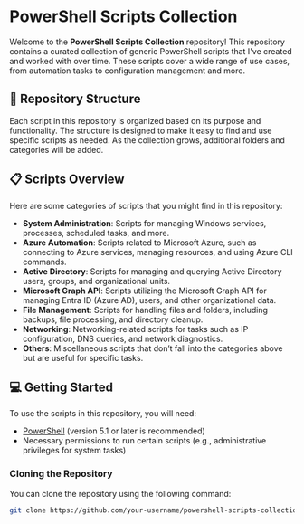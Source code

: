 # PowerShell Scripts Collection

Welcome to the **PowerShell Scripts Collection** repository! This repository contains a curated collection of generic PowerShell scripts that I've created and worked with over time. These scripts cover a wide range of use cases, from automation tasks to configuration management and more.

## 📂 Repository Structure

Each script in this repository is organized based on its purpose and functionality. The structure is designed to make it easy to find and use specific scripts as needed. As the collection grows, additional folders and categories will be added.

## 📋 Scripts Overview

Here are some categories of scripts that you might find in this repository:

- **System Administration**: Scripts for managing Windows services, processes, scheduled tasks, and more.
- **Azure Automation**: Scripts related to Microsoft Azure, such as connecting to Azure services, managing resources, and using Azure CLI commands.
- **Active Directory**: Scripts for managing and querying Active Directory users, groups, and organizational units.
- **Microsoft Graph API**: Scripts utilizing the Microsoft Graph API for managing Entra ID (Azure AD), users, and other organizational data.
- **File Management**: Scripts for handling files and folders, including backups, file processing, and directory cleanup.
- **Networking**: Networking-related scripts for tasks such as IP configuration, DNS queries, and network diagnostics.
- **Others**: Miscellaneous scripts that don’t fall into the categories above but are useful for specific tasks.

## 💻 Getting Started

To use the scripts in this repository, you will need:

- [PowerShell](https://docs.microsoft.com/en-us/powershell/) (version 5.1 or later is recommended)
- Necessary permissions to run certain scripts (e.g., administrative privileges for system tasks)

### Cloning the Repository

You can clone the repository using the following command:

```bash
git clone https://github.com/your-username/powershell-scripts-collection.git
